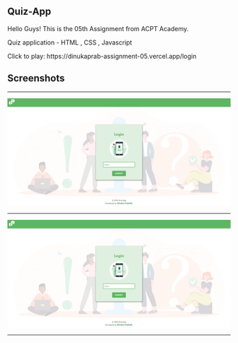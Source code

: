 ## Quiz-App
<p>Hello Guys! This is the 05th Assignment from ACPT Academy.</p>
<p>Quiz application - HTML , CSS , Javascript</p>
<p>Click to play: https://dinukaprab-assignment-05.vercel.app/login </p>

## Screenshots

---

<img src="/asset/ss_1.png"/>

---

<img src="/asset/ss_1.png"/>

---
